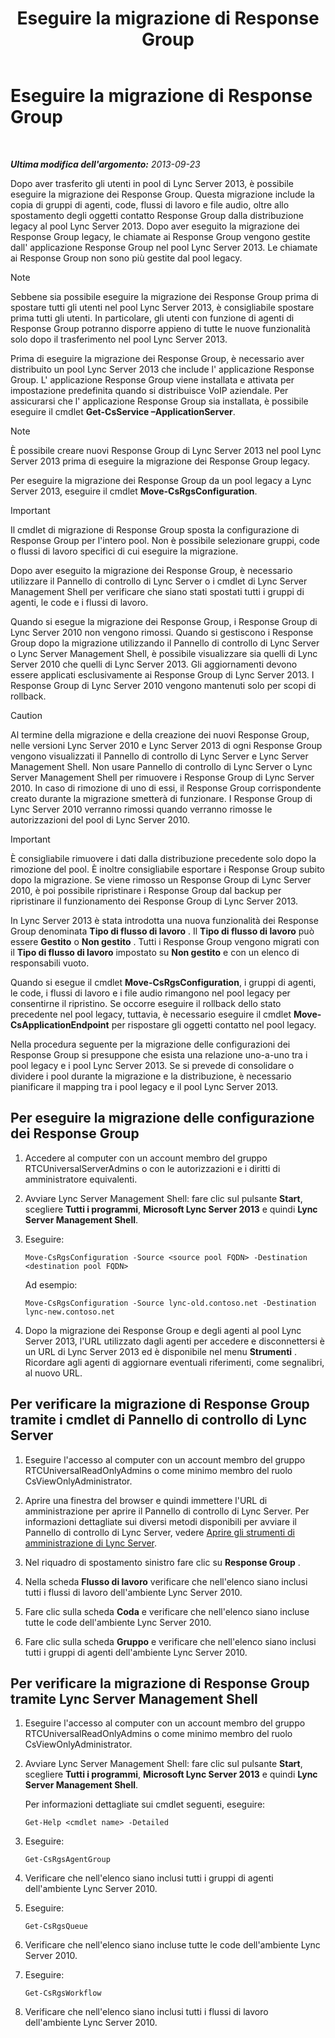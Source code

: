 ﻿---
title: Eseguire la migrazione di Response Group
TOCTitle: Eseguire la migrazione di Response Group
ms:assetid: 43741ae7-c871-4573-b660-f2f5febc0856
ms:mtpsurl: https://technet.microsoft.com/it-it/library/JJ204854(v=OCS.15)
ms:contentKeyID: 49300352
ms.date: 08/24/2015
mtps_version: v=OCS.15
ms.translationtype: HT
---

# Eseguire la migrazione di Response Group

 

_**Ultima modifica dell'argomento:** 2013-09-23_

Dopo aver trasferito gli utenti in pool di Lync Server 2013, è possibile eseguire la migrazione dei Response Group. Questa migrazione include la copia di gruppi di agenti, code, flussi di lavoro e file audio, oltre allo spostamento degli oggetti contatto Response Group dalla distribuzione legacy al pool Lync Server 2013. Dopo aver eseguito la migrazione dei Response Group legacy, le chiamate ai Response Group vengono gestite dall' applicazione Response Group nel pool Lync Server 2013. Le chiamate ai Response Group non sono più gestite dal pool legacy.


> [!NOTE]
> Sebbene sia possibile eseguire la migrazione dei Response Group prima di spostare tutti gli utenti nel pool Lync Server 2013, è consigliabile spostare prima tutti gli utenti. In particolare, gli utenti con funzione di agenti di Response Group potranno disporre appieno di tutte le nuove funzionalità solo dopo il trasferimento nel pool Lync Server 2013.



Prima di eseguire la migrazione dei Response Group, è necessario aver distribuito un pool Lync Server 2013 che include l' applicazione Response Group. L' applicazione Response Group viene installata e attivata per impostazione predefinita quando si distribuisce VoIP aziendale. Per assicurarsi che l' applicazione Response Group sia installata, è possibile eseguire il cmdlet **Get-CsService –ApplicationServer**.


> [!NOTE]
> È possibile creare nuovi Response Group di Lync Server 2013 nel pool Lync Server 2013 prima di eseguire la migrazione dei Response Group legacy.



Per eseguire la migrazione dei Response Group da un pool legacy a Lync Server 2013, eseguire il cmdlet **Move-CsRgsConfiguration**.

> [!IMPORTANT]  
> Il cmdlet di migrazione di Response Group sposta la configurazione di Response Group per l'intero pool. Non è possibile selezionare gruppi, code o flussi di lavoro specifici di cui eseguire la migrazione.

Dopo aver eseguito la migrazione dei Response Group, è necessario utilizzare il Pannello di controllo di Lync Server o i cmdlet di Lync Server Management Shell per verificare che siano stati spostati tutti i gruppi di agenti, le code e i flussi di lavoro.

Quando si esegue la migrazione dei Response Group, i Response Group di Lync Server 2010 non vengono rimossi. Quando si gestiscono i Response Group dopo la migrazione utilizzando il Pannello di controllo di Lync Server o Lync Server Management Shell, è possibile visualizzare sia quelli di Lync Server 2010 che quelli di Lync Server 2013. Gli aggiornamenti devono essere applicati esclusivamente ai Response Group di Lync Server 2013. I Response Group di Lync Server 2010 vengono mantenuti solo per scopi di rollback.

> [!CAUTION]  
> Al termine della migrazione e della creazione dei nuovi Response Group, nelle versioni Lync Server 2010 e Lync Server 2013 di ogni Response Group vengono visualizzati il Pannello di controllo di Lync Server e Lync Server Management Shell. Non usare Pannello di controllo di Lync Server o Lync Server Management Shell per rimuovere i Response Group di Lync Server 2010. In caso di rimozione di uno di essi, il Response Group corrispondente creato durante la migrazione smetterà di funzionare. I Response Group di Lync Server 2010 verranno rimossi quando verranno rimosse le autorizzazioni del pool di Lync Server 2010.

> [!IMPORTANT]  
> È consigliabile rimuovere i dati dalla distribuzione precedente solo dopo la rimozione del pool. È inoltre consigliabile esportare i Response Group subito dopo la migrazione. Se viene rimosso un Response Group di Lync Server 2010, è poi possibile ripristinare i Response Group dal backup per ripristinare il funzionamento dei Response Group di Lync Server 2013.

In Lync Server 2013 è stata introdotta una nuova funzionalità dei Response Group denominata **Tipo di flusso di lavoro** . Il **Tipo di flusso di lavoro** può essere **Gestito** o **Non gestito** . Tutti i Response Group vengono migrati con il **Tipo di flusso di lavoro** impostato su **Non gestito** e con un elenco di responsabili vuoto.

Quando si esegue il cmdlet **Move-CsRgsConfiguration**, i gruppi di agenti, le code, i flussi di lavoro e i file audio rimangono nel pool legacy per consentirne il ripristino. Se occorre eseguire il rollback dello stato precedente nel pool legacy, tuttavia, è necessario eseguire il cmdlet **Move-CsApplicationEndpoint** per rispostare gli oggetti contatto nel pool legacy.

Nella procedura seguente per la migrazione delle configurazioni dei Response Group si presuppone che esista una relazione uno-a-uno tra i pool legacy e i pool Lync Server 2013. Se si prevede di consolidare o dividere i pool durante la migrazione e la distribuzione, è necessario pianificare il mapping tra i pool legacy e il pool Lync Server 2013.

## Per eseguire la migrazione delle configurazione dei Response Group

1.  Accedere al computer con un account membro del gruppo RTCUniversalServerAdmins o con le autorizzazioni e i diritti di amministratore equivalenti.

2.  Avviare Lync Server Management Shell: fare clic sul pulsante **Start**, scegliere **Tutti i programmi**, **Microsoft Lync Server 2013** e quindi **Lync Server Management Shell**.

3.  Eseguire:
    
        Move-CsRgsConfiguration -Source <source pool FQDN> -Destination <destination pool FQDN>
    
    Ad esempio:
    
        Move-CsRgsConfiguration -Source lync-old.contoso.net -Destination lync-new.contoso.net

4.  Dopo la migrazione dei Response Group e degli agenti al pool Lync Server 2013, l'URL utilizzato dagli agenti per accedere e disconnettersi è un URL di Lync Server 2013 ed è disponibile nel menu **Strumenti** . Ricordare agli agenti di aggiornare eventuali riferimenti, come segnalibri, al nuovo URL.

## Per verificare la migrazione di Response Group tramite i cmdlet di Pannello di controllo di Lync Server

1.  Eseguire l'accesso al computer con un account membro del gruppo RTCUniversalReadOnlyAdmins o come minimo membro del ruolo CsViewOnlyAdministrator.

2.  Aprire una finestra del browser e quindi immettere l'URL di amministrazione per aprire il Pannello di controllo di Lync Server. Per informazioni dettagliate sui diversi metodi disponibili per avviare il Pannello di controllo di Lync Server, vedere [Aprire gli strumenti di amministrazione di Lync Server](lync-server-2013-open-lync-server-administrative-tools.md).

3.  Nel riquadro di spostamento sinistro fare clic su **Response Group** .

4.  Nella scheda **Flusso di lavoro** verificare che nell'elenco siano inclusi tutti i flussi di lavoro dell'ambiente Lync Server 2010.

5.  Fare clic sulla scheda **Coda** e verificare che nell'elenco siano incluse tutte le code dell'ambiente Lync Server 2010.

6.  Fare clic sulla scheda **Gruppo** e verificare che nell'elenco siano inclusi tutti i gruppi di agenti dell'ambiente Lync Server 2010.

## Per verificare la migrazione di Response Group tramite Lync Server Management Shell

1.  Eseguire l'accesso al computer con un account membro del gruppo RTCUniversalReadOnlyAdmins o come minimo membro del ruolo CsViewOnlyAdministrator.

2.  Avviare Lync Server Management Shell: fare clic sul pulsante **Start**, scegliere **Tutti i programmi**, **Microsoft Lync Server 2013** e quindi **Lync Server Management Shell**.
    
    Per informazioni dettagliate sui cmdlet seguenti, eseguire:
    
        Get-Help <cmdlet name> -Detailed

3.  Eseguire:
    
        Get-CsRgsAgentGroup

4.  Verificare che nell'elenco siano inclusi tutti i gruppi di agenti dell'ambiente Lync Server 2010.

5.  Eseguire:
    
        Get-CsRgsQueue

6.  Verificare che nell'elenco siano incluse tutte le code dell'ambiente Lync Server 2010.

7.  Eseguire:
    
        Get-CsRgsWorkflow

8.  Verificare che nell'elenco siano inclusi tutti i flussi di lavoro dell'ambiente Lync Server 2010.

